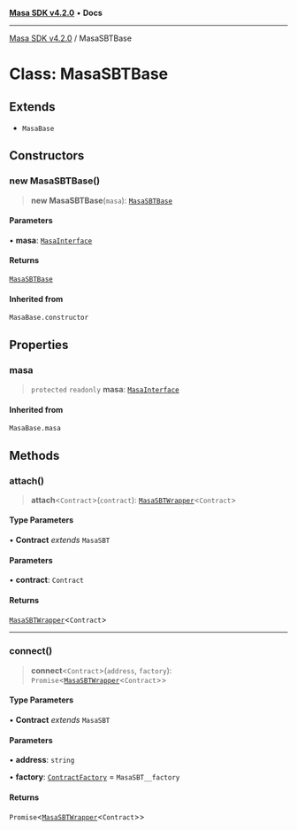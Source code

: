 [**Masa SDK v4.2.0**](../README.md) • **Docs**

***

[Masa SDK v4.2.0](../globals.md) / MasaSBTBase

# Class: MasaSBTBase

## Extends

- `MasaBase`

## Constructors

### new MasaSBTBase()

> **new MasaSBTBase**(`masa`): [`MasaSBTBase`](MasaSBTBase.md)

#### Parameters

• **masa**: [`MasaInterface`](../interfaces/MasaInterface.md)

#### Returns

[`MasaSBTBase`](MasaSBTBase.md)

#### Inherited from

`MasaBase.constructor`

## Properties

### masa

> `protected` `readonly` **masa**: [`MasaInterface`](../interfaces/MasaInterface.md)

#### Inherited from

`MasaBase.masa`

## Methods

### attach()

> **attach**\<`Contract`\>(`contract`): [`MasaSBTWrapper`](MasaSBTWrapper.md)\<`Contract`\>

#### Type Parameters

• **Contract** *extends* `MasaSBT`

#### Parameters

• **contract**: `Contract`

#### Returns

[`MasaSBTWrapper`](MasaSBTWrapper.md)\<`Contract`\>

***

### connect()

> **connect**\<`Contract`\>(`address`, `factory`): `Promise`\<[`MasaSBTWrapper`](MasaSBTWrapper.md)\<`Contract`\>\>

#### Type Parameters

• **Contract** *extends* `MasaSBT`

#### Parameters

• **address**: `string`

• **factory**: [`ContractFactory`](ContractFactory.md) = `MasaSBT__factory`

#### Returns

`Promise`\<[`MasaSBTWrapper`](MasaSBTWrapper.md)\<`Contract`\>\>
